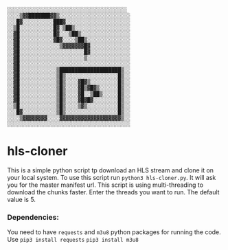 ```
░░░░░░░░░░░░░░░░░░░░░░░░░░░░░░░░░░░░░░░
░░░░▒▓▓███████▓▓▒░░░░░░░░░░░░░░░░░░░░░░░
░░░█▓░░░░░░░░░░███▓░░░░░░░░░░░░░░░░░░░░░
░░▒█░░░░░░░░░░░█▓░▒██▒░░░░░░░░░░░░░░░░░░
░░▓█░░░░░░░░░░░█▓░░░▒██▒░░░░░░░░░░░░░░░░
░░▓█░░░░░░░░░░░▓█▓░░░░▒██▒░░░░░░░░░░░░░░
░░▓█░░░░░░░░░░░░░▒▓▓▓▓▓▓▓█▓░░░░░░░░░░░░░
░░▓█░░░░░░░░░░░░░░░░░░░░░█▓░░░░░░░░░░░░░
░░▓█░░░░░░░░░░░░░░░░░░░░░▒░░░░░░░░░░░░░░
░░▓█░░░░░░░░░░░░░░░░░░░░░░░░░░░░░░░░░░░░
░░▓█░░░░░░░░░░░░▒████████████████████▒░░
░░▓█░░░░░░░░░░░░▒█▒░░░░░░░░░░░░░░░░░█▒░░
░░▓█░░░░░░░░░░░░▒█▒░░░░▓█▓▒░░░░░░░░░█▒░░
░░▓█░░░░░░░░░░░░▒█▒░░░░▓█▒▓█▓▒░░░░░░█▒░░
░░▓█░░░░░░░░░░░░▒█▒░░░░▓█░░▒██▒░░░░░█▒░░
░░▓█░░░░░░░░░░░░▒█▒░░░░▓█▓█▓░░░░░░░░█▒░░
░░▒█░░░░░░░░░░░░▒█▒░░░░▒▓▒░░░░░░░░░░█▒░░
░░░█▓░░░░░░░░░░░▒█▒░░░░░░░░░░░░░░░░░█▒░░
░░░░▒▓▓▓▓▓▓▓▓░░░░▓▓▓▓▓▓▓▓▓▓▓▓▓▓▓▓▓▓▓▓▒░░
░░░░░░░░░░░░░░░░░░░░░░░░░░░░░░░░░░░░░░░░

```

# hls-cloner
This is a simple python script tp download an HLS stream and clone it on your local system.
To use this script run `python3 hls-cloner.py`.
It will ask you for the master manifest url. This script is using multi-threading to download the chunks faster. Enter the threads you want to run. The default value is 5.

### Dependencies:
You need to have `requests` and `m3u8` python packages for running the code. 
Use
`pip3 install requests`
`pip3 install m3u8`


